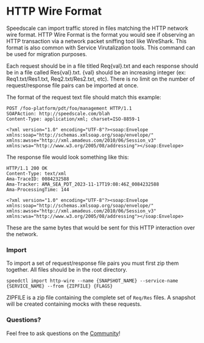# HTTP Wire Format

Speedscale can import traffic stored in files matching the HTTP network wire format. HTTP Wire Format is the format you would see if observing an HTTP transaction via a network packet sniffing tool like WireShark. This format is also common with Service Virutalization tools. This command can be used for migration purposes.

Each request should be in a file titled Req{val}.txt and each response should be in a file called Res{val}.txt. {val} should be an increasing integer (ex: Req1.txt/Res1.txt, Req2.txt/Res2.txt, etc). There is no limit on the number of request/response file pairs can be imported at once.

The format of the request text file should match this example:

```
POST /foo-platform/pdt/foo/management HTTP/1.1
SOAPAction: http://speedscale.com/blah
Content-Type: application/xml; charset=ISO-8859-1

<?xml version="1.0" encoding="UTF-8"?><soap:Envelope xmlns:soap="http://schemas.xmlsoap.org/soap/envelope/" xmlns:awsse="http://xml.amadeus.com/2010/06/Session_v3" xmlns:wsa="http://www.w3.org/2005/08/addressing"></soap:Envelope>
```

The response file would look something like this:
```
HTTP/1.1 200 OK
Content-Type: text/xml
Ama-TraceID: 0084232588
Ama-Tracker: AMA_SEA_PDT_2023-11-17T19:08:46Z_0084232588
Ama-ProcessingTime: 144

<?xml version="1.0" encoding="UTF-8"?><soap:Envelope xmlns:soap="http://schemas.xmlsoap.org/soap/envelope/" xmlns:awsse="http://xml.amadeus.com/2010/06/Session_v3" xmlns:wsa="http://www.w3.org/2005/08/addressing"></soap:Envelope>
```

These are the same bytes that would be sent for this HTTP interaction over the network.

### Import

To import a set of request/response file pairs you must first zip them together. All files should be in the root directory.

```
speedctl import http-wire --name {SNAPSHOT_NAME} --service-name {SERVICE_NAME} --from {ZIPFILE} {FLAGS}
```

ZIPFILE is a zip file containing the complete set of `Req/Res` files. A snapshot will be created containing mocks with these requests.

### Questions?

Feel free to ask questions on the [Community](https://slack.speedscale.com)!
